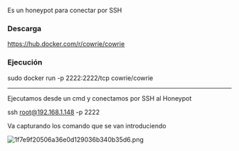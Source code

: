 Es un honeypot para conectar por SSH

### Descarga

https://hub.docker.com/r/cowrie/cowrie

### Ejecución

sudo docker run -p 2222:2222/tcp cowrie/cowrie

* * *

Ejecutamos desde un cmd y conectamos por SSH al Honeypot

ssh root@192.168.1.148 -p 2222

Va capturando los comando que se van introduciendo

![1f7e9f20506a36e0d129036b340b35d6.png](../../../../../../_resources/1f7e9f20506a36e0d129036b340b35d6.png)